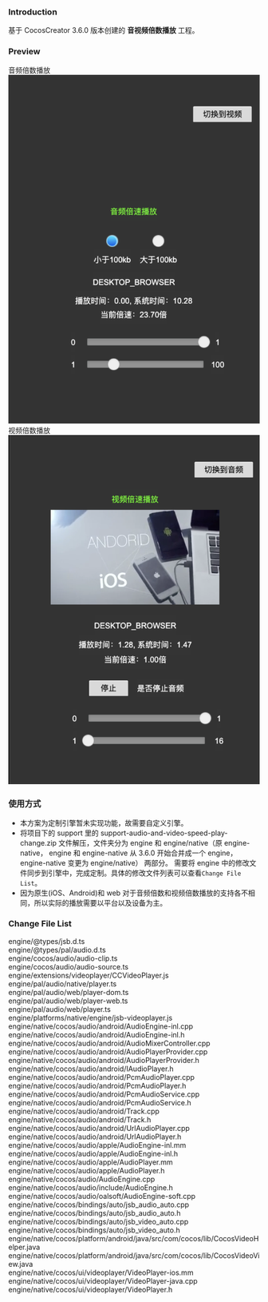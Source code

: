 ### Introduction
基于 CocosCreator 3.6.0 版本创建的 **音视频倍数播放** 工程。

### Preview
音频倍数播放    
![image](../../../image/202205/2022052601.png)
视频倍数播放    
![image](../../../image/202205/2022052602.png)

### 使用方式
- 本方案为定制引擎暂未实现功能，故需要自定义引擎。
- 将项目下的 support 里的 support-audio-and-video-speed-play-change.zip 文件解压，文件夹分为 engine 和 engine/native（原 engine-native， engine 和 engine-native 从 3.6.0 开始合并成一个 engine，engine-native 变更为 engine/native） 两部分。 需要将 engine 中的修改文件同步到引擎中，完成定制。具体的修改文件列表可以查看`Change File List`。
- 因为原生(iOS、Android)和 web 对于音频倍数和视频倍数播放的支持各不相同，所以实际的播放需要以平台以及设备为主。

### Change File List
engine/@types/jsb.d.ts    
engine/@types/pal/audio.d.ts    
engine/cocos/audio/audio-clip.ts       
engine/cocos/audio/audio-source.ts    
engine/extensions/videoplayer/CCVideoPlayer.js    
engine/pal/audio/native/player.ts    
engine/pal/audio/web/player-dom.ts    
engine/pal/audio/web/player-web.ts    
engine/pal/audio/web/player.ts    
engine/platforms/native/engine/jsb-videoplayer.js    
engine/native/cocos/audio/android/AudioEngine-inl.cpp    
engine/native/cocos/audio/android/AudioEngine-inl.h    
engine/native/cocos/audio/android/AudioMixerController.cpp    
engine/native/cocos/audio/android/AudioPlayerProvider.cpp    
engine/native/cocos/audio/android/AudioPlayerProvider.h     
engine/native/cocos/audio/android/IAudioPlayer.h    
engine/native/cocos/audio/android/PcmAudioPlayer.cpp    
engine/native/cocos/audio/android/PcmAudioPlayer.h    
engine/native/cocos/audio/android/PcmAudioService.cpp    
engine/native/cocos/audio/android/PcmAudioService.h    
engine/native/cocos/audio/android/Track.cpp    
engine/native/cocos/audio/android/Track.h    
engine/native/cocos/audio/android/UrlAudioPlayer.cpp    
engine/native/cocos/audio/android/UrlAudioPlayer.h    
engine/native/cocos/audio/apple/AudioEngine-inl.mm    
engine/native/cocos/audio/apple/AudioEngine-inl.h    
engine/native/cocos/audio/apple/AudioPlayer.mm    
engine/native/cocos/audio/apple/AudioPlayer.h    
engine/native/cocos/audio/AudioEngine.cpp    
engine/native/cocos/audio/include/AudioEngine.h    
engine/native/cocos/audio/oalsoft/AudioEngine-soft.cpp    
engine/native/cocos/bindings/auto/jsb_audio_auto.cpp    
engine/native/cocos/bindings/auto/jsb_audio_auto.h    
engine/native/cocos/bindings/auto/jsb_video_auto.cpp    
engine/native/cocos/bindings/auto/jsb_video_auto.h    
engine/native/cocos/platform/android/java/src/com/cocos/lib/CocosVideoHelper.java    
engine/native/cocos/platform/android/java/src/com/cocos/lib/CocosVideoView.java    
engine/native/cocos/ui/videoplayer/VideoPlayer-ios.mm    
engine/native/cocos/ui/videoplayer/VideoPlayer-java.cpp    
engine/native/cocos/ui/videoplayer/VideoPlayer.h    